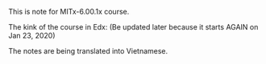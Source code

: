 This is note for MITx-6.00.1x course.

The kink of the course in Edx: 
(Be updated later because it starts AGAIN on Jan 23, 2020)

The notes are being translated into Vietnamese.
